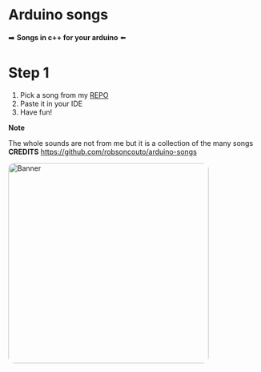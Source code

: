 # Arduino songs

➡️ **Songs in c++ for your arduino** ⬅️

<h1>Step 1</h1>

1. Pick a song from my <a href="https://github.com/IamSTEINI/Arduino-songs/">REPO</a>
2. Paste it in your IDE
3. Have fun!


**Note**

The whole sounds are not from me but it is a collection of the many songs
**CREDITS**
<a href="https://github.com/robsoncouto/arduino-songs">https://github.com/robsoncouto/arduino-songs</a>


<img align="center" style="border-radius:12px;width:400px" src="https://i.imgur.com/jWKgRlY.png" alt="Banner"/>
